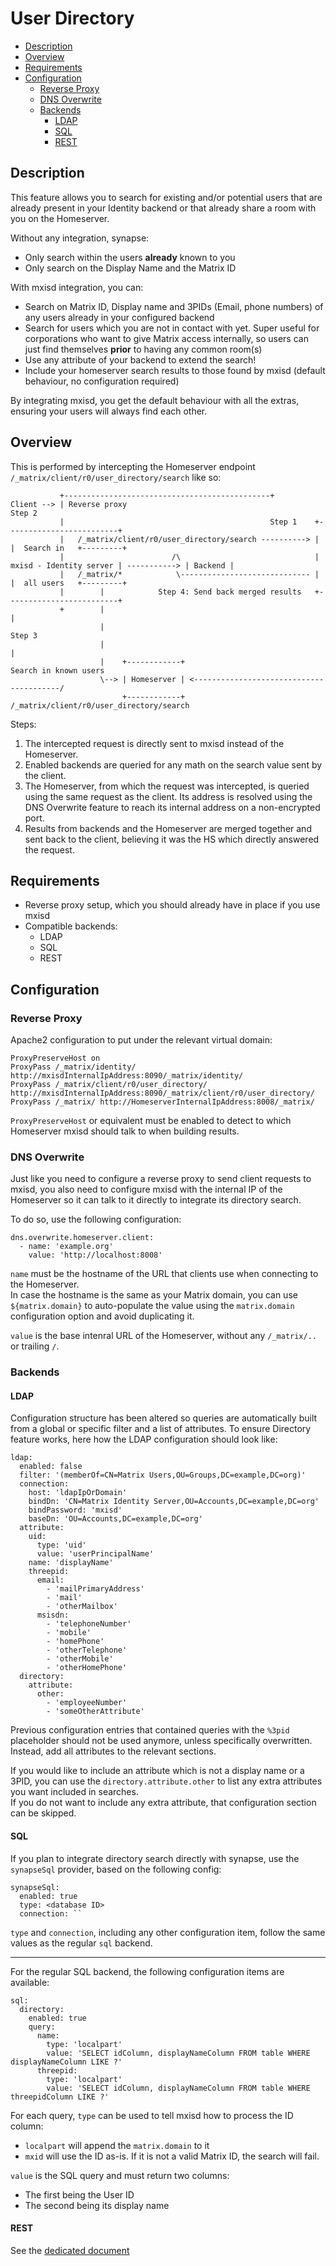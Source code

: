 # User Directory
- [Description](#description)
- [Overview](#overview)
- [Requirements](#requirements)
- [Configuration](#configuration)
  - [Reverse Proxy](#reverse-proxy)
  - [DNS Overwrite](#dns-overwrite)
  - [Backends](#backends)
    - [LDAP](#ldap)
    - [SQL](#sql)
    - [REST](#rest)

## Description
This feature allows you to search for existing and/or potential users that are already present in your Identity backend
or that already share a room with you on the Homeserver.

Without any integration, synapse:
- Only search within the users **already** known to you
- Only search on the Display Name and the Matrix ID

With mxisd integration, you can:
- Search on Matrix ID, Display name and 3PIDs (Email, phone numbers) of any users already in your configured backend
- Search for users which you are not in contact with yet. Super useful for corporations who want to give Matrix access
internally, so users can just find themselves **prior** to having any common room(s)
- Use any attribute of your backend to extend the search!
- Include your homeserver search results to those found by mxisd (default behaviour, no configuration required)

By integrating mxisd, you get the default behaviour with all the extras, ensuring your users will always find each other.

## Overview
This is performed by intercepting the Homeserver endpoint `/_matrix/client/r0/user_directory/search` like so:
```
           +----------------------------------------------+
Client --> | Reverse proxy                                                                         Step 2
           |                                              Step 1    +-------------------------+
           |   /_matrix/client/r0/user_directory/search ----------> |                         |  Search in   +---------+
           |                        /\                              | mxisd - Identity server | -----------> | Backend |
           |   /_matrix/*            \----------------------------- |                         |  all users   +---------+
           |        |            Step 4: Send back merged results   +-------------------------+
           +        |                                                            |
                    |                                                          Step 3
                    |                                                            |
                    |    +------------+                                Search in known users
                    \--> | Homeserver | <----------------------------------------/
                         +------------+   /_matrix/client/r0/user_directory/search
```
Steps:
1. The intercepted request is directly sent to mxisd instead of the Homeserver.
2. Enabled backends are queried for any math on the search value sent by the client.
3. The Homeserver, from which the request was intercepted, is queried using the same request as the client.
Its address is resolved using the DNS Overwrite feature to reach its internal address on a non-encrypted port.
4. Results from backends and the Homeserver are merged together and sent back to the client, believing it was the HS
which directly answered the request.

## Requirements
- Reverse proxy setup, which you should already have in place if you use mxisd
- Compatible backends:
  - LDAP
  - SQL
  - REST
  
## Configuration
### Reverse Proxy
Apache2 configuration to put under the relevant virtual domain:
```
ProxyPreserveHost on
ProxyPass /_matrix/identity/ http://mxisdInternalIpAddress:8090/_matrix/identity/
ProxyPass /_matrix/client/r0/user_directory/ http://mxisdInternalIpAddress:8090/_matrix/client/r0/user_directory/
ProxyPass /_matrix/ http://HomeserverInternalIpAddress:8008/_matrix/
```
`ProxyPreserveHost` or equivalent must be enabled to detect to which Homeserver mxisd should talk to when building
results.

### DNS Overwrite
Just like you need to configure a reverse proxy to send client requests to mxisd, you also need to configure mxisd with
the internal IP of the Homeserver so it can talk to it directly to integrate its directory search.

To do so, use the following configuration:
```
dns.overwrite.homeserver.client:
  - name: 'example.org'
    value: 'http://localhost:8008'
```
`name` must be the hostname of the URL that clients use when connecting to the Homeserver.  
In case the hostname is the same as your Matrix domain, you can use `${matrix.domain}` to auto-populate the value using
the `matrix.domain` configuration option and avoid duplicating it.

`value` is the base intenral URL of the Homeserver, without any `/_matrix/..` or trailing `/`.

### Backends
#### LDAP
Configuration structure has been altered so queries are automatically built from a global or specific filter and a list
of attributes. To ensure Directory feature works, here how the LDAP configuration should look like:
```
ldap:
  enabled: false
  filter: '(memberOf=CN=Matrix Users,OU=Groups,DC=example,DC=org)'
  connection:
    host: 'ldapIpOrDomain'
    bindDn: 'CN=Matrix Identity Server,OU=Accounts,DC=example,DC=org'
    bindPassword: 'mxisd'
    baseDn: 'OU=Accounts,DC=example,DC=org'
  attribute:
    uid:
      type: 'uid'
      value: 'userPrincipalName'
    name: 'displayName'
    threepid:
      email:
        - 'mailPrimaryAddress'
        - 'mail'
        - 'otherMailbox'
      msisdn:
        - 'telephoneNumber'
        - 'mobile'
        - 'homePhone'
        - 'otherTelephone'
        - 'otherMobile'
        - 'otherHomePhone'
  directory:
    attribute:
      other:
        - 'employeeNumber'
        - 'someOtherAttribute'
```
Previous configuration entries that contained queries with the `%3pid` placeholder should not be used anymore, unless
specifically overwritten. Instead, add all attributes to the relevant sections.

If you would like to include an attribute which is not a display name or a 3PID, you can use the
`directory.attribute.other` to list any extra attributes you want included in searches.  
If you do not want to include any extra attribute, that configuration section can be skipped. 

#### SQL
If you plan to integrate directory search directly with synapse, use the `synapseSql` provider, based on the following
config:
```
synapseSql:
  enabled: true
  type: <database ID>
  connection: ``
```
`type` and `connection`, including any other configuration item, follow the same values as the regular `sql` backend.

---

For the regular SQL backend, the following configuration items are available:
```
sql:
  directory:
    enabled: true
    query:
      name:
        type: 'localpart'
        value: 'SELECT idColumn, displayNameColumn FROM table WHERE displayNameColumn LIKE ?'
      threepid:
        type: 'localpart'
        value: 'SELECT idColumn, displayNameColumn FROM table WHERE threepidColumn LIKE ?'
```
For each query, `type` can be used to tell mxisd how to process the ID column:
- `localpart` will append the `matrix.domain` to it
- `mxid` will use the ID as-is. If it is not a valid Matrix ID, the search will fail.

`value` is the SQL query and must return two columns:
- The first being the User ID
- The second being its display name

#### REST
See the [dedicated document](../backends/rest.md)

